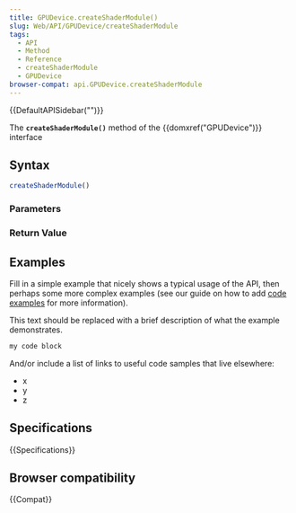 ```yaml
---
title: GPUDevice.createShaderModule()
slug: Web/API/GPUDevice/createShaderModule
tags:
  - API
  - Method
  - Reference
  - createShaderModule
  - GPUDevice
browser-compat: api.GPUDevice.createShaderModule
---
```

{{DefaultAPISidebar("")}}

The **`createShaderModule()`** method of the {{domxref("GPUDevice")}} interface 

## Syntax

```js
createShaderModule()
```

### Parameters



### Return Value



## Examples

Fill in a simple example that nicely shows a typical usage of the API, then perhaps some more complex examples (see our guide on how to add [code examples](/en-US/docs/MDN/Contribute/Structures/Code_examples) for more information).

This text should be replaced with a brief description of what the example demonstrates.

```js
my code block
```

And/or include a list of links to useful code samples that live elsewhere:

*   x
*   y
*   z

## Specifications

{{Specifications}}

## Browser compatibility

{{Compat}}

